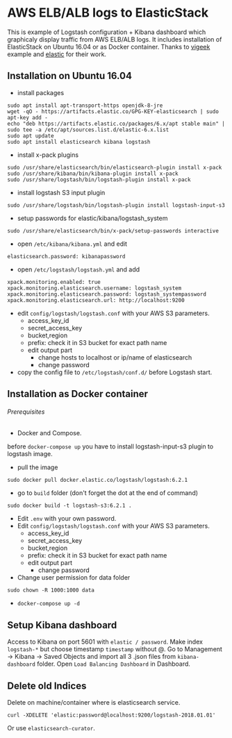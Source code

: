 # AWS ELB/ALB logs to ElasticStack
This is example of Logstash configuration + Kibana dashboard which graphicaly display traffic from AWS ELB/ALB logs.
It includes installation of ElasticStack on Ubuntu 16.04 or as Docker container.
Thanks to [vigeek](https://github.com/vigeek/aws-elb-logs-to-logstash) example and [elastic](https://github.com/elastic/stack-docker) for their work.

## Installation on Ubuntu 16.04
- install packages
```
sudo apt install apt-transport-https openjdk-8-jre
wget -qO - https://artifacts.elastic.co/GPG-KEY-elasticsearch | sudo apt-key add -
echo "deb https://artifacts.elastic.co/packages/6.x/apt stable main" | sudo tee -a /etc/apt/sources.list.d/elastic-6.x.list
sudo apt update
sudo apt install elasticsearch kibana logstash
```
- install x-pack plugins
```
sudo /usr/share/elasticsearch/bin/elasticsearch-plugin install x-pack
sudo /usr/share/kibana/bin/kibana-plugin install x-pack
sudo /usr/share/logstash/bin/logstash-plugin install x-pack
```
- install logstash S3 input plugin
```
sudo /usr/share/logstash/bin/logstash-plugin install logstash-input-s3
```
- setup passwords for elastic/kibana/logstash_system
```
sudo /usr/share/elasticsearch/bin/x-pack/setup-passwords interactive
```
- open `/etc/kibana/kibana.yml` and edit
```
elasticsearch.password: kibanapassword
```
- open `/etc/logstash/logstash.yml` and add
```
xpack.monitoring.enabled: true
xpack.monitoring.elasticsearch.username: logstash_system
xpack.monitoring.elasticsearch.password: logstash_systempassword
xpack.monitoring.elasticsearch.url: http://localhost:9200
```
- edit `config/logstash/logstash.conf` with your AWS S3 parameters.
  - access_key_id
  - secret_access_key
  - bucket,region
  - prefix: check it in S3 bucket for exact path name
  - edit output part
    - change hosts to localhost or ip/name of elasticsearch
    - change password
- copy the config file to `/etc/logstash/conf.d/` before Logstash start.


## Installation as Docker container
###### Prerequisites
- Docker and Compose.

before `docker-compose up` you have to install logstash-input-s3 plugin to logstash image.
- pull the image
```
sudo docker pull docker.elastic.co/logstash/logstash:6.2.1

```
- go to `build` folder (don't forget the dot at the end of command)
```
sudo docker build -t logstash-s3:6.2.1 .

```
- Edit `.env` with your own password.
- Edit `config/logstash/logstash.conf` with your AWS S3 parameters.
  - access_key_id
  - secret_access_key
  - bucket,region
  - prefix: check it in S3 bucket for exact path name
  - edit output part
    - change password
- Change user permission for data folder
```
sudo chown -R 1000:1000 data

```
- `docker-compose up -d`

## Setup Kibana dashboard
Access to Kibana on port 5601 with `elastic / password`. Make index `logstash-*` but choose timestamp `timestamp` without @.
Go to Management -> Kibana -> Saved Objects and import all 3 .json files from `kibana-dashboard` folder. Open `Load Balancing Dashboard` in Dashboard.

## Delete old Indices
Delete on machine/container where is elasticsearch service. 
```
curl -XDELETE 'elastic:password@localhost:9200/logstash-2018.01.01'

```
Or use `elasticsearch-curator`.
